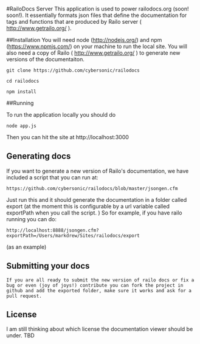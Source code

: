 #RailoDocs Server
	This application is used to power railodocs.org (soon! soon!). It essentially formats json files that define the documentation for tags and functions that are produced by Railo server ( http://www.getrailo.org/ ). 

##Installation
	You will need node (http://nodejs.org/) and npm (https://www.npmjs.com/) on your machine to run the local site. You will also need a copy of Railo ( http://www.getrailo.org/ ) to generate new versions of the documentaiton. 	

	git clone https://github.com/cybersonic/railodocs

	cd railodocs

	npm install 




##Running

To run the application locally you should do 
		
	node app.js

Then you can hit the site at http://localhost:3000

## Generating docs	

If you want to generate a new version of Railo's documentation, we have included a script that you can run at:
	
	https://github.com/cybersonic/railodocs/blob/master/jsongen.cfm

Just run this and it should generate the documentation in a folder called export (at the moment this is configurable by a url variable called exportPath when you call the script. ) So for example, if you have railo running you can do:

	http://localhost:8888/jsongen.cfm?exportPath=/Users/markdrew/Sites/railodocs/export 

(as an example)


## Submitting your docs 

	If you are all ready to submit the new version of railo docs or fix a bug or even (joy of joys!) contribute you can fork the project in github and add the exported folder, make sure it works and ask for a pull request. 


## License

I am still thinking about which license the documentation viewer should be under. TBD
